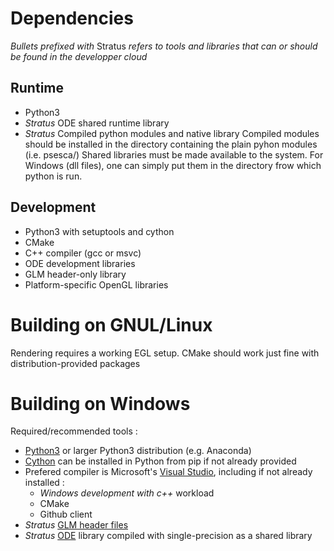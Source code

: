 Dependencies
====

_Bullets prefixed with_ Stratus _refers to tools and libraries that can or should be found in the developper cloud_
 
Runtime
---
* Python3 
* _Stratus_ ODE shared runtime library
* _Stratus_ Compiled python modules and native library
Compiled modules should be installed in the directory containing the plain pyhon modules (i.e. psesca/)
Shared libraries must be made available to the system. 
For Windows (dll files), one can simply put them in the directory frow which python is run.

Development
---
* Python3 with setuptools and cython
* CMake
* C++ compiler (gcc or msvc)
* ODE development libraries
* GLM header-only library
* Platform-specific OpenGL libraries

Building on GNUL/Linux
===
Rendering requires a working EGL setup.
CMake should work just fine with distribution-provided packages

Building on Windows
===
Required/recommended tools :
* [Python3](https://www.python.org/windows/) or larger Python3 distribution (e.g. Anaconda)
* [Cython](http://docs.cython.org/en/latest/src/quickstart/install.html) can be installed in Python from pip if not already provided
* Prefered compiler is Microsoft's [Visual Studio](https://www.visualstudio.com/vs/), including if not already installed :
  * _Windows development with c++_ workload
  * CMake
  * Github client
* _Stratus_ [GLM header files](https://github.com/g-truc/glm/releases/)
* _Stratus_ [ODE](https://bitbucket.org/odedevs/ode/downloads/) library compiled with single-precision as a shared library
